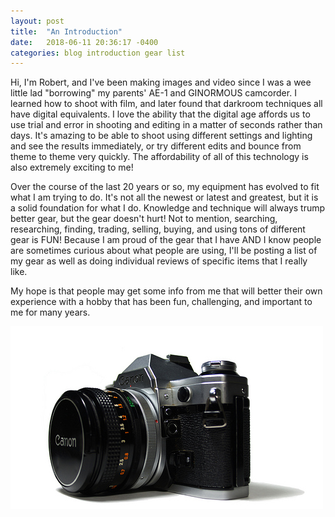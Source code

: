```yaml
---
layout: post
title:  "An Introduction"
date:   2018-06-11 20:36:17 -0400
categories: blog introduction gear list
---
```

Hi, I'm Robert, and I've been making images and video since I was a wee little lad "borrowing" my parents' AE-1 and GINORMOUS camcorder.  I learned how to shoot with film, and later found that darkroom techniques all have digital equivalents.  I love the ability that the digital age affords us to use trial and error in shooting and editing in a matter of seconds rather than days.  It's amazing to be able to shoot using different settings and lighting and see the results immediately, or try different edits and bounce from theme to theme very quickly.  The affordability of all of this technology is also extremely exciting to me! 

Over the course of the last 20 years or so, my equipment has evolved to fit what I am trying to do.  It's not all the newest or latest and greatest, but it is a solid foundation for what I do.  Knowledge and technique will always trump better gear, but the gear doesn't hurt!  Not to mention, searching, researching, finding, trading, selling, buying, and using tons of different gear is FUN!  Because I am proud of the gear that I have AND I know people are sometimes curious about what people are using, I'll be posting a list of my gear as well as doing individual reviews of specific items that I really like.  

My hope is that people may get some info from me that will better their own experience with a hobby that has been fun, challenging, and important to me for many years.

![Canon AE-1](https://raw.githubusercontent.com/robertwsimpson/images/master/forblog/ae1.jpg "Canon AE-1")